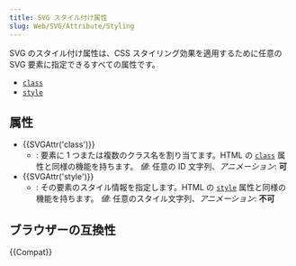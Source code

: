 ```yaml
---
title: SVG スタイル付け属性
slug: Web/SVG/Attribute/Styling
---
```


SVG のスタイル付け属性は、CSS スタイリング効果を適用するために任意の SVG 要素に指定できるすべての属性です。

- [`class`](#attr-class)
- [`style`](#attr-style)

## 属性

- {{SVGAttr('class')}}
  - : 要素に 1 つまたは複数のクラス名を割り当てます。HTML の [`class`](/ja/docs/Web/HTML/Global_attributes#class) 属性と同様の機能を持ちます。
    *値*: 任意の ID 文字列、*アニメーション*: **可**
- {{SVGAttr('style')}}
  - : その要素のスタイル情報を指定します。HTML の [`style`](/ja/docs/Web/HTML/Global_attributes#style) 属性と同様の機能を持ちます。
    *値*: 任意のスタイル文字列、*アニメーション*: **不可**

## ブラウザーの互換性

{{Compat}}
